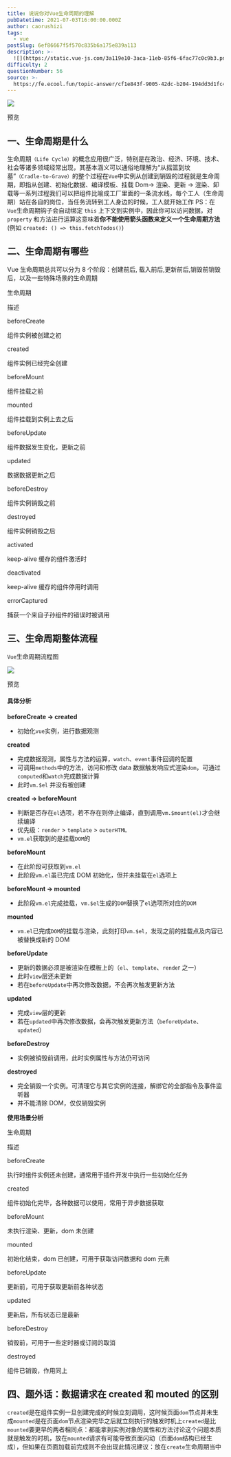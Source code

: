 ```yaml
---
title: 说说你对Vue生命周期的理解
pubDatetime: 2021-07-03T16:00:00.000Z
author: caorushizi
tags:
  - vue
postSlug: 6ef86667f5f570c835b6a175e839a113
description: >-
  ![](https://static.vue-js.com/3a119e10-3aca-11eb-85f6-6fac77c0c9b3.png)预览一、生命周期是什么---------生命周期`（Lif
difficulty: 2
questionNumber: 56
source: >-
  https://fe.ecool.fun/topic-answer/cf1e843f-9005-42dc-b204-194dd3d1fc42?orderBy=updateTime&order=desc&tagId=14
---
```


![](https://static.vue-js.com/3a119e10-3aca-11eb-85f6-6fac77c0c9b3.png)

预览

## 一、生命周期是什么

生命周期`（Life Cycle）`的概念应用很广泛，特别是在政治、经济、环境、技术、社会等诸多领域经常出现，其基本涵义可以通俗地理解为“从摇篮到坟墓”`（Cradle-to-Grave）`的整个过程在`Vue`中实例从创建到销毁的过程就是生命周期，即指从创建、初始化数据、编译模板、挂载 Dom→ 渲染、更新 → 渲染、卸载等一系列过程我们可以把组件比喻成工厂里面的一条流水线，每个工人（生命周期）站在各自的岗位，当任务流转到工人身边的时候，工人就开始工作 PS：在`Vue`生命周期钩子会自动绑定 `this` 上下文到实例中，因此你可以访问数据，对 `property` 和方法进行运算这意味着**你不能使用箭头函数来定义一个生命周期方法** (例如 `created: () => this.fetchTodos()`)

## 二、生命周期有哪些

Vue 生命周期总共可以分为 8 个阶段：创建前后, 载入前后,更新前后,销毁前销毁后，以及一些特殊场景的生命周期

生命周期

描述

beforeCreate

组件实例被创建之初

created

组件实例已经完全创建

beforeMount

组件挂载之前

mounted

组件挂载到实例上去之后

beforeUpdate

组件数据发生变化，更新之前

updated

数据数据更新之后

beforeDestroy

组件实例销毁之前

destroyed

组件实例销毁之后

activated

keep-alive 缓存的组件激活时

deactivated

keep-alive 缓存的组件停用时调用

errorCaptured

捕获一个来自子孙组件的错误时被调用

## 三、生命周期整体流程

`Vue`生命周期流程图

![](https://static.vue-js.com/44114780-3aca-11eb-85f6-6fac77c0c9b3.png)

预览

#### 具体分析

**beforeCreate -> created**

- 初始化`vue`实例，进行数据观测

**created**

- 完成数据观测，属性与方法的运算，`watch`、`event`事件回调的配置
- 可调用`methods`中的方法，访问和修改 data 数据触发响应式渲染`dom`，可通过`computed`和`watch`完成数据计算
- 此时`vm.$el` 并没有被创建

**created -> beforeMount**

- 判断是否存在`el`选项，若不存在则停止编译，直到调用`vm.$mount(el)`才会继续编译
- 优先级：`render` > `template` > `outerHTML`
- `vm.el`获取到的是挂载`DOM`的

**beforeMount**

- 在此阶段可获取到`vm.el`
- 此阶段`vm.el`虽已完成 DOM 初始化，但并未挂载在`el`选项上

**beforeMount -> mounted**

- 此阶段`vm.el`完成挂载，`vm.$el`生成的`DOM`替换了`el`选项所对应的`DOM`

**mounted**

- `vm.el`已完成`DOM`的挂载与渲染，此刻打印`vm.$el`，发现之前的挂载点及内容已被替换成新的 DOM

**beforeUpdate**

- 更新的数据必须是被渲染在模板上的（`el`、`template`、`rende`r 之一）
- 此时`view`层还未更新
- 若在`beforeUpdate`中再次修改数据，不会再次触发更新方法

**updated**

- 完成`view`层的更新
- 若在`updated`中再次修改数据，会再次触发更新方法（`beforeUpdate`、`updated`）

**beforeDestroy**

- 实例被销毁前调用，此时实例属性与方法仍可访问

**destroyed**

- 完全销毁一个实例。可清理它与其它实例的连接，解绑它的全部指令及事件监听器
- 并不能清除 DOM，仅仅销毁实例

**使用场景分析**

生命周期

描述

beforeCreate

执行时组件实例还未创建，通常用于插件开发中执行一些初始化任务

created

组件初始化完毕，各种数据可以使用，常用于异步数据获取

beforeMount

未执行渲染、更新，dom 未创建

mounted

初始化结束，dom 已创建，可用于获取访问数据和 dom 元素

beforeUpdate

更新前，可用于获取更新前各种状态

updated

更新后，所有状态已是最新

beforeDestroy

销毁前，可用于一些定时器或订阅的取消

destroyed

组件已销毁，作用同上

## 四、题外话：数据请求在 created 和 mouted 的区别

`created`是在组件实例一旦创建完成的时候立刻调用，这时候页面`dom`节点并未生成`mounted`是在页面`dom`节点渲染完毕之后就立刻执行的触发时机上`created`是比`mounted`要更早的两者相同点：都能拿到实例对象的属性和方法讨论这个问题本质就是触发的时机，放在`mounted`请求有可能导致页面闪动（页面`dom`结构已经生成），但如果在页面加载前完成则不会出现此情况建议：放在`create`生命周期当中
